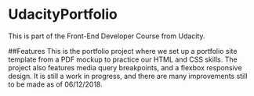 # UdacityPortfolio
This is part of the Front-End Developer Course from Udacity.  

##Features
This is the portfolio project where we set up a portfolio site template from a PDF mockup to practice our HTML and CSS skills. The project also features media query breakpoints, and a flexbox responsive design.  It is still a work in progress, and there are many improvements still to be made as of 06/12/2018.  
